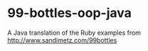 # 99-bottles-oop-java
A Java translation of the Ruby examples from http://www.sandimetz.com/99bottles

